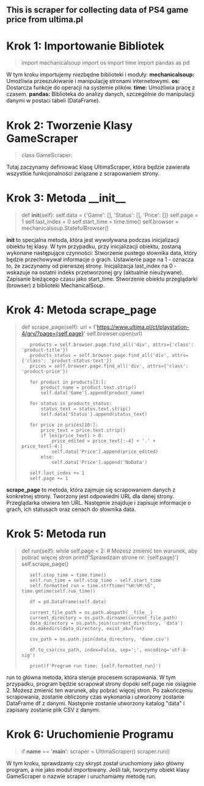 ## This is scraper for collecting data of PS4 game price from ultima.pl

<h1>Krok 1: Importowanie Bibliotek</h1>

>    import mechanicalsoup
>    import os
>    import time
>    import pandas as pd

W tym kroku importujemy niezbędne biblioteki i moduły:
<b>mechanicalsoup:</b> Umożliwia przeszukiwanie i manipulację stronami internetowymi.
<b>os:</b> Dostarcza funkcje do operacji na systemie plików.
<b>time:</b> Umożliwia pracę z czasem.
<b>pandas:</b> Biblioteka do analizy danych, szczególnie do manipulacji danymi w postaci tabeli (DataFrame).

<h1>Krok 2: Tworzenie Klasy GameScraper</h1>

>    class GameScraper:

Tutaj zaczynamy definiować klasę UltimaScraper, która będzie zawierała wszystkie funkcjonalności związane z scrapowaniem strony.

<h1>Krok 3: Metoda __init__</h1>

>    def __init__(self):
>        self.data = {'Game': [], 'Status': [], 'Price': []}
>        self.page = 1
>        self.last_index = 0
>        self.start_time = time.time()
>        self.browser = mechanicalsoup.StatefulBrowser()

<b>__init__ </b>to specjalna metoda, która jest wywoływana podczas inicjalizacji obiektu tej klasy.
W tym przypadku, przy inicjalizacji obiektu, zostaną wykonane następujące czynności:
Stworzenie pustego słownika data, który będzie przechowywał informacje o grach.
Ustawienie page na 1 - oznacza to, że zaczynamy od pierwszej strony.
Inicjalizacja last_index na 0 - wskazuje na ostatni indeks przetworzonej gry (aktualnie nieużywane).
Zapisanie bieżącego czasu jako start_time.
Stworzenie obiektu przeglądarki (browser) z biblioteki MechanicalSoup.


<h1>Krok 4: Metoda scrape_page</h1>

>    def scrape_page(self):
>        url = f'https://www.ultima.pl/ct/playstation-4/gry/?page={self.page}'
>        self.browser.open(url)
>
>        products = self.browser.page.find_all('div', attrs={'class': 'product-title'})
>        products_status = self.browser.page.find_all('div', attrs={'class': 'product-status-text'})
>        prices = self.browser.page.find_all('div', attrs={'class': 'product-price'})
>
>        for product in products[3:]:
>            product_name = product.text.strip()
>            self.data['Game'].append(product_name)
>
>        for status in products_status:
>            status_text = status.text.strip()
>            self.data['Status'].append(status_text)
>
>        for price in prices[10:]:
>            price_text = price.text.strip()
>            if len(price_text) > 0:
>                price_edited = price_text[:-4] + '.' + price_text[-4:]
>                self.data['Price'].append(price_edited)
>            else:
>                self.data['Price'].append('NoData')
>
>        self.last_index += 1
>        self.page += 1

<b>scrape_page</b> to metoda, która zajmuje się scrapowaniem danych z konkretnej strony.
Tworzony jest odpowiedni URL dla danej strony.
Przeglądarka otwiera ten URL.
Następnie znajduje i zapisuje informacje o grach, ich statusach oraz cenach do słownika data.


<h1>Krok 5: Metoda run</h1>

>    def run(self):
>        while self.page < 2:  # Możesz zmienić ten warunek, aby pobrać więcej stron
>            print(f'Sprawdzam strone nr: {self.page}')
>            self.scrape_page()
>
>        self.stop_time = time.time()
>        self.run_time = self.stop_time - self.start_time
>        self.formatted_run = time.strftime("%H:%M:%S", time.gmtime(self.run_time))
>
>        df = pd.DataFrame(self.data)
>
>        current_file_path = os.path.abspath(__file__)
>        current_directory = os.path.dirname(current_file_path)
>        data_directory = os.path.join(current_directory, 'data')
>        os.makedirs(data_directory, exist_ok=True)
>
>        csv_path = os.path.join(data_directory, 'dane.csv')
>
>        df.to_csv(csv_path, index=False, sep=';', encoding='utf-8-sig')
>
>        print(f'Program run time: {self.formatted_run}')

run to główna metoda, która steruje procesem scrapowania.
W tym przypadku, program będzie scrapował strony dopóki self.page nie osiągnie 2. Możesz zmienić ten warunek, aby pobrać więcej stron.
Po zakończeniu scrapowania, zostanie obliczony czas wykonania i utworzony zostanie DataFrame df z danymi.
Następnie zostanie utworzony katalog "data" i zapisany zostanie plik CSV z danymi.

<h1>Krok 6: Uruchomienie Programu</h1>

>   if __name__ == '__main__':
>    scraper = UltimaScraper()
>    scraper.run()

W tym kroku, sprawdzamy czy skrypt został uruchomiony jako główny program, a nie jako moduł importowany.
Jeśli tak, tworzymy obiekt klasy GameScraper o nazwie scraper i uruchamiamy metodę run.